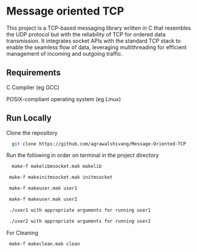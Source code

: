 
# Message oriented TCP
This project is a TCP-based messaging library written in C that resembles the UDP protocol but with the reliability of TCP for ordered data transmission. It integrates socket APIs with the standard TCP stack to enable the seamless flow of data, leveraging multithreading for efficient management of incoming and outgoing traffic.


## Requirements
C Compiler (eg GCC)

POSIX-compliant operating system (eg Linux)
## Run Locally

Clone the repository

```bash
  git clone https://github.com/agrawalshivang/Message-Oriented-TCP
```

Run the following in order on terminal in the project directory

```bash
  make-f makelibmsocket.mak makelib
```
```bash
 make-f makeinitmsocket.mak initmsocket
```
```bash
 make-f makeuser.mak user1
```
```bash
 make-f makeuser.mak user2
```
```bash
 ./user1 with appropriate arguments for running user1
```
```bash
 ./user2 with appropriate arguments for running user2
```
For Cleaning
```bash
 make-f makeclean.mak clean
```

